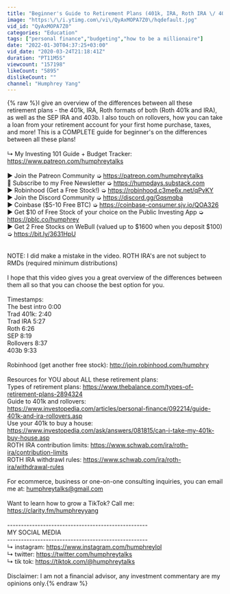 ```yaml
---
title: "Beginner's Guide to Retirement Plans (401k, IRA, Roth IRA \/ 401k, SEP IRA, 403b)"
image: "https:\/\/i.ytimg.com\/vi\/QyAxMOPA7Z0\/hqdefault.jpg"
vid_id: "QyAxMOPA7Z0"
categories: "Education"
tags: ["personal finance","budgeting","how to be a millionaire"]
date: "2022-01-30T04:37:25+03:00"
vid_date: "2020-03-24T21:18:41Z"
duration: "PT11M5S"
viewcount: "157198"
likeCount: "5895"
dislikeCount: ""
channel: "Humphrey Yang"
---
```

{% raw %}I give an overview of the differences between all these retirement plans - the 401k, IRA, Roth formats of both (Roth 401k and IRA), as well as the SEP IRA and 403b. I also touch on rollovers, how you can take a loan from your retirement account for your first home purchase, taxes, and more! This is a COMPLETE guide for beginner's on the differences between all these plans!<br /><br />↳ My Investing 101 Guide + Budget Tracker: <a rel="nofollow" target="blank" href="https://www.patreon.com/humphreytalks">https://www.patreon.com/humphreytalks</a><br /><br />► Join the Patreon Community ➭ <a rel="nofollow" target="blank" href="https://patreon.com/humphreytalks">https://patreon.com/humphreytalks</a><br />🐪 Subscribe to my Free Newsletter ➭ <a rel="nofollow" target="blank" href="https://humpdays.substack.com">https://humpdays.substack.com</a><br />► Robinhood (Get a Free Stock!) ➭ <a rel="nofollow" target="blank" href="https://robinhood.c3me6x.net/qPyKY">https://robinhood.c3me6x.net/qPyKY</a><br />► Join the Discord Community ➭ <a rel="nofollow" target="blank" href="https://discord.gg/Gqsmqba">https://discord.gg/Gqsmqba</a><br />► Coinbase ($5-10 Free BTC) ➭ <a rel="nofollow" target="blank" href="https://coinbase-consumer.sjv.io/QOA326">https://coinbase-consumer.sjv.io/QOA326</a><br />► Get $10 of Free Stock of your choice on the Public Investing App ➭ <a rel="nofollow" target="blank" href="https://pblc.co/humphrey">https://pblc.co/humphrey</a><br />► Get 2 Free Stocks on WeBull (valued up to $1600 when you deposit $100) ➭ <a rel="nofollow" target="blank" href="https://bit.ly/3631HpU">https://bit.ly/3631HpU</a><br /><br /><br />NOTE: I did make a mistake in the video. ROTH IRA's are not subject to RMDs (required minimum distributions)<br /><br />I hope that this video gives you a great overview of the differences between them all so that you can choose the best option for you.<br /><br />Timestamps:<br />The best intro 0:00<br />Trad 401k: 2:40 <br />Trad IRA 5:27 <br />Roth 6:26 <br />SEP 8:19 <br />Rollovers 8:37 <br />403b 9:33<br /><br />Robinhood (get another free stock): <a rel="nofollow" target="blank" href="http://join.robinhood.com/humphry">http://join.robinhood.com/humphry</a><br /><br />Resources for YOU about ALL these retirement plans:<br />Types of retirement plans: <a rel="nofollow" target="blank" href="https://www.thebalance.com/types-of-retirement-plans-2894324">https://www.thebalance.com/types-of-retirement-plans-2894324</a><br />Guide to 401k and rollovers: <a rel="nofollow" target="blank" href="https://www.investopedia.com/articles/personal-finance/092214/guide-401k-and-ira-rollovers.asp">https://www.investopedia.com/articles/personal-finance/092214/guide-401k-and-ira-rollovers.asp</a><br />Use your 401k to buy a house: <a rel="nofollow" target="blank" href="https://www.investopedia.com/ask/answers/081815/can-i-take-my-401k-buy-house.asp">https://www.investopedia.com/ask/answers/081815/can-i-take-my-401k-buy-house.asp</a><br />ROTH IRA contribution limits: <a rel="nofollow" target="blank" href="https://www.schwab.com/ira/roth-ira/contribution-limits">https://www.schwab.com/ira/roth-ira/contribution-limits</a><br />ROTH IRA withdrawl rules: <a rel="nofollow" target="blank" href="https://www.schwab.com/ira/roth-ira/withdrawal-rules">https://www.schwab.com/ira/roth-ira/withdrawal-rules</a><br /><br />For ecommerce, business or one-on-one consulting inquiries, you can email me at: humphreytalks@gmail.com<br /><br />Want to learn how to grow a TikTok? Call me: <a rel="nofollow" target="blank" href="https://clarity.fm/humphreyyang">https://clarity.fm/humphreyyang</a><br /><br />---------------------------------------------------<br />MY SOCIAL MEDIA<br />---------------------------------------------------<br />↳ instagram: <a rel="nofollow" target="blank" href="https://www.instagram.com/humphreylol">https://www.instagram.com/humphreylol</a><br />↳ twitter: <a rel="nofollow" target="blank" href="https://twitter.com/humphreytalks">https://twitter.com/humphreytalks</a><br />↳ tik tok: <a rel="nofollow" target="blank" href="https://tiktok.com/@humphreytalks">https://tiktok.com/@humphreytalks</a><br /><br />Disclaimer: I am not a financial advisor, any investment commentary are my opinions only.{% endraw %}
